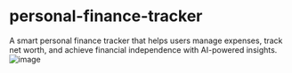 # personal-finance-tracker
A smart personal finance tracker that helps users manage expenses, track net worth, and achieve financial independence with AI-powered insights.
![image](https://github.com/user-attachments/assets/1d5288d5-9566-494f-9c2f-555f750e31b0)

